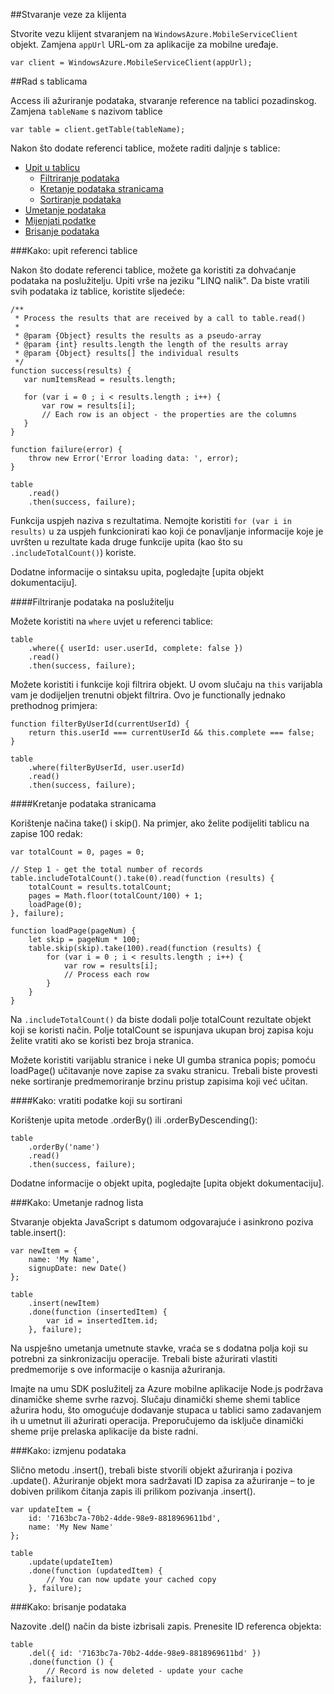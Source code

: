 ##<a name="create-client"></a>Stvaranje veze za klijenta

Stvorite vezu klijent stvaranjem na `WindowsAzure.MobileServiceClient` objekt.  Zamjena `appUrl` URL-om za aplikacije za mobilne uređaje.

```
var client = WindowsAzure.MobileServiceClient(appUrl);
```

##<a name="table-reference"></a>Rad s tablicama

Access ili ažuriranje podataka, stvaranje reference na tablici pozadinskog. Zamjena `tableName` s nazivom tablice

```
var table = client.getTable(tableName);
```

Nakon što dodate referenci tablice, možete raditi daljnje s tablice:

* [Upit u tablicu](#querying)
  * [Filtriranje podataka](#table-filter)
  * [Kretanje podataka stranicama](#table-paging)
  * [Sortiranje podataka](#sorting-data)
* [Umetanje podataka](#inserting)
* [Mijenjati podatke](#modifying)
* [Brisanje podataka](#deleting)

###<a name="querying"></a>Kako: upit referenci tablice

Nakon što dodate referenci tablice, možete ga koristiti za dohvaćanje podataka na poslužitelju.  Upiti vrše na jeziku "LINQ nalik".
Da biste vratili svih podataka iz tablice, koristite sljedeće:

```
/**
 * Process the results that are received by a call to table.read()
 *
 * @param {Object} results the results as a pseudo-array
 * @param {int} results.length the length of the results array
 * @param {Object} results[] the individual results
 */
function success(results) {
   var numItemsRead = results.length;

   for (var i = 0 ; i < results.length ; i++) {
       var row = results[i];
       // Each row is an object - the properties are the columns
   }
}

function failure(error) {
    throw new Error('Error loading data: ', error);
}

table
    .read()
    .then(success, failure);
```

Funkcija uspjeh naziva s rezultatima.   Nemojte koristiti `for (var i in results)` u za uspjeh funkcionirati kao koji će ponavljanje informacije koje je uvršten u rezultate kada druge funkcije upita (kao što su `.includeTotalCount()`) koriste.

Dodatne informacije o sintaksu upita, pogledajte [upita objekt dokumentaciju].

####<a name="table-filter"></a>Filtriranje podataka na poslužitelju

Možete koristiti na `where` uvjet u referenci tablice:

```
table
    .where({ userId: user.userId, complete: false })
    .read()
    .then(success, failure);
```

Možete koristiti i funkcije koji filtrira objekt.  U ovom slučaju na `this` varijabla vam je dodijeljen trenutni objekt filtrira.  Ovo je functionally jednako prethodnog primjera:

```
function filterByUserId(currentUserId) {
    return this.userId === currentUserId && this.complete === false;
}

table
    .where(filterByUserId, user.userId)
    .read()
    .then(success, failure);
```

####<a name="table-paging"></a>Kretanje podataka stranicama

Korištenje načina take() i skip().  Na primjer, ako želite podijeliti tablicu na zapise 100 redak:

```
var totalCount = 0, pages = 0;

// Step 1 - get the total number of records
table.includeTotalCount().take(0).read(function (results) {
    totalCount = results.totalCount;
    pages = Math.floor(totalCount/100) + 1;
    loadPage(0);
}, failure);

function loadPage(pageNum) {
    let skip = pageNum * 100;
    table.skip(skip).take(100).read(function (results) {
        for (var i = 0 ; i < results.length ; i++) {
            var row = results[i];
            // Process each row
        }
    }
}
```

Na `.includeTotalCount()` da biste dodali polje totalCount rezultate objekt koji se koristi način.  Polje totalCount se ispunjava ukupan broj zapisa koju želite vratiti ako se koristi bez broja stranica.

Možete koristiti varijablu stranice i neke UI gumba stranica popis; pomoću loadPage() učitavanje nove zapise za svaku stranicu.  Trebali biste provesti neke sortiranje predmemoriranje brzinu pristup zapisima koji već učitan.


####<a name="sorting-data"></a>Kako: vratiti podatke koji su sortirani

Korištenje upita metode .orderBy() ili .orderByDescending():

```
table
    .orderBy('name')
    .read()
    .then(success, failure);
```

Dodatne informacije o objekt upita, pogledajte [upita objekt dokumentaciju].

###<a name="inserting"></a>Kako: Umetanje radnog lista

Stvaranje objekta JavaScript s datumom odgovarajuće i asinkrono poziva table.insert():

```
var newItem = {
    name: 'My Name',
    signupDate: new Date()
};

table
    .insert(newItem)
    .done(function (insertedItem) {
        var id = insertedItem.id;
    }, failure);
```

Na uspješno umetanja umetnute stavke, vraća se s dodatna polja koji su potrebni za sinkronizaciju operacije.  Trebali biste ažurirati vlastiti predmemorije s ove informacije o kasnija ažuriranja.

Imajte na umu SDK poslužitelj za Azure mobilne aplikacije Node.js podržava dinamičke sheme svrhe razvoj.
Slučaju dinamički sheme shemi tablice ažurira hodu, što omogućuje dodavanje stupaca u tablici samo zadavanjem ih u umetnut ili ažurirati operacija.  Preporučujemo da isključe dinamički sheme prije prelaska aplikacije da biste radni.

###<a name="modifying"></a>Kako: izmjenu podataka

Slično metodu .insert(), trebali biste stvorili objekt ažuriranja i poziva .update().  Ažuriranje objekt mora sadržavati ID zapisa za ažuriranje – to je dobiven prilikom čitanja zapis ili prilikom pozivanja .insert().

```
var updateItem = {
    id: '7163bc7a-70b2-4dde-98e9-8818969611bd',
    name: 'My New Name'
};

table
    .update(updateItem)
    .done(function (updatedItem) {
        // You can now update your cached copy
    }, failure);
```

###<a name="deleting"></a>Kako: brisanje podataka

Nazovite .del() način da biste izbrisali zapis.  Prenesite ID referenca objekta:

```
table
    .del({ id: '7163bc7a-70b2-4dde-98e9-8818969611bd' })
    .done(function () {
        // Record is now deleted - update your cache
    }, failure);
```
